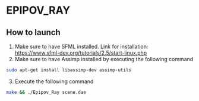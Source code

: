 # EPIPOV_RAY


## How to launch

1. Make sure to have SFML installed. Link for installation: <https://www.sfml-dev.org/tutorials/2.5/start-linux.php>
2. Make sure to have Assimp installed by executing the following command
```bash
sudo apt-get install libassimp-dev assimp-utils
```
3. Execute the following command
```bash
make && ./Epipov_Ray scene.dae
```
